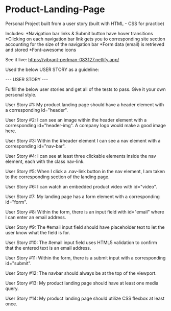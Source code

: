 # Product-Landing-Page
Personal Project built from a user story (built with HTML - CSS for practice)

Includes: 
*Navigation bar links & Submit button have hover transitions 
*Clicking on each navigation bar link gets you to corresponding site section accounting for the size of the navigation bar 
*Form data (email) is retrieved and stored 
*Font-awesome icons

See it live: https://vibrant-perlman-083127.netlify.app/

Used the below USER STORY as a guideline:

--- USER STORY ---

Fulfill the below user stories and get all of the tests to pass. Give it your own personal style.

User Story #1: My product landing page should have a header element with a corresponding id="header".

User Story #2: I can see an image within the header element with a corresponding id="header-img". A company logo would make a good image here.

User Story #3: Within the #header element I can see a nav element with a corresponding id="nav-bar".

User Story #4: I can see at least three clickable elements inside the nav element, each with the class nav-link.

User Story #5: When I click a .nav-link button in the nav element, I am taken to the corresponding section of the landing page.

User Story #6: I can watch an embedded product video with id="video".

User Story #7: My landing page has a form element with a corresponding id="form".

User Story #8: Within the form, there is an input field with id="email" where I can enter an email address.

User Story #9: The #email input field should have placeholder text to let the user know what the field is for.

User Story #10: The #email input field uses HTML5 validation to confirm that the entered text is an email address.

User Story #11: Within the form, there is a submit input with a corresponding id="submit".

User Story #12: The navbar should always be at the top of the viewport.

User Story #13: My product landing page should have at least one media query.

User Story #14: My product landing page should utilize CSS flexbox at least once.
